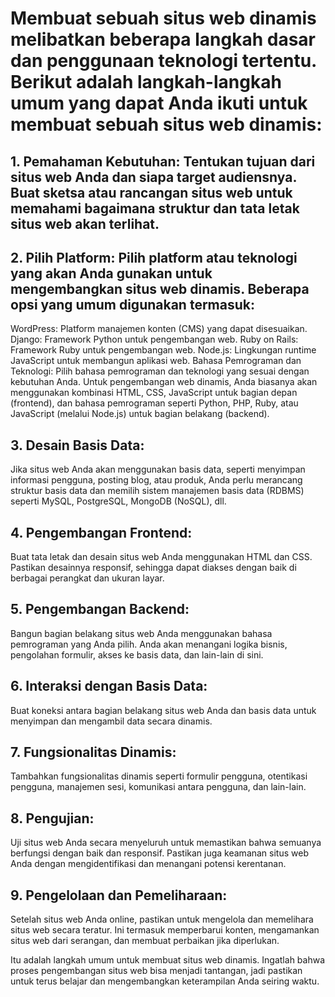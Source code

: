 ---
---
# Membuat sebuah situs web dinamis melibatkan beberapa langkah dasar dan penggunaan teknologi tertentu. Berikut adalah langkah-langkah umum yang dapat Anda ikuti untuk membuat sebuah situs web dinamis:

## 1. Pemahaman Kebutuhan: Tentukan tujuan dari situs web Anda dan siapa target audiensnya. Buat sketsa atau rancangan situs web untuk memahami bagaimana struktur dan tata letak situs web akan terlihat.

## 2. Pilih Platform: Pilih platform atau teknologi yang akan Anda gunakan untuk mengembangkan situs web dinamis. Beberapa opsi yang umum digunakan termasuk:

  WordPress: Platform manajemen konten (CMS) yang dapat disesuaikan.
  Django: Framework Python untuk pengembangan web.
  Ruby on Rails: Framework Ruby untuk pengembangan web.
  Node.js: Lingkungan runtime JavaScript untuk membangun aplikasi web.
  Bahasa Pemrograman dan Teknologi: Pilih bahasa pemrograman dan teknologi yang sesuai dengan kebutuhan Anda. Untuk pengembangan web dinamis, Anda biasanya akan menggunakan kombinasi HTML, CSS, JavaScript untuk bagian depan (frontend), dan bahasa pemrograman seperti Python, PHP, Ruby, atau JavaScript (melalui Node.js) untuk bagian belakang (backend).

## 3. Desain Basis Data: 
Jika situs web Anda akan menggunakan basis data, seperti menyimpan informasi pengguna, posting blog, atau produk, Anda perlu merancang struktur basis data dan memilih sistem manajemen basis data (RDBMS) seperti MySQL, PostgreSQL, MongoDB (NoSQL), dll.

## 4. Pengembangan Frontend:
Buat tata letak dan desain situs web Anda menggunakan HTML dan CSS. Pastikan desainnya responsif, sehingga dapat diakses dengan baik di berbagai perangkat dan ukuran layar.

## 5. Pengembangan Backend:
Bangun bagian belakang situs web Anda menggunakan bahasa pemrograman yang Anda pilih. Anda akan menangani logika bisnis, pengolahan formulir, akses ke basis data, dan lain-lain di sini.

## 6. Interaksi dengan Basis Data:
Buat koneksi antara bagian belakang situs web Anda dan basis data untuk menyimpan dan mengambil data secara dinamis.

## 7. Fungsionalitas Dinamis: 
Tambahkan fungsionalitas dinamis seperti formulir pengguna, otentikasi pengguna, manajemen sesi, komunikasi antara pengguna, dan lain-lain.

## 8. Pengujian: 
Uji situs web Anda secara menyeluruh untuk memastikan bahwa semuanya berfungsi dengan baik dan responsif. Pastikan juga keamanan situs web Anda dengan mengidentifikasi dan menangani potensi kerentanan.

## 9. Pengelolaan dan Pemeliharaan: 
Setelah situs web Anda online, pastikan untuk mengelola dan memelihara situs web secara teratur. Ini termasuk memperbarui konten, mengamankan situs web dari serangan, dan membuat perbaikan jika diperlukan.

Itu adalah langkah umum untuk membuat situs web dinamis. Ingatlah bahwa proses pengembangan situs web bisa menjadi tantangan, jadi pastikan untuk terus belajar dan mengembangkan keterampilan Anda seiring waktu.

